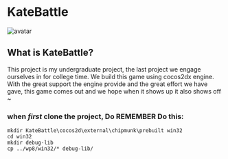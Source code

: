 # KateBattle
![avatar](http://img.hb.aicdn.com/a6aecf2e7eecf33e67dbf8e336d32bbe96b50e9dc58b-TKl4qe_fw658)
## What is KateBattle?
 This project is my undergraduate project, the last project we engage ourselves in for college time.
 We build this game using cocos2dx engine. With the great support the engine provide and the great effort
 we have gave, this game comes out and we hope when it shows up it also shows off ~ 
 
### when *first* clone the project, Do REMEMBER Do this:

```shell
mkdir KateBattle\cocos2d\external\chipmunk\prebuilt win32
cd win32
mkdir debug-lib
cp ../wp8/win32/* debug-lib/
```
